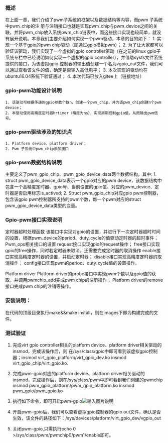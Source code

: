 ### 概述	

在上面一章，我们介绍了pwm子系统的框架以及数据结构等内容，而pwm 子系统中pwm_chip的注
册与注销接口也就是实现pwm_chip与pwm_device之间的关联，并将pwm_chip放入系统pwm_chip链表中，而这些接口实现也较简单，就没有展开说明。本章我们主要介绍如何实现一个pwm驱动，本章的目的如下：
	1. 实现一个基于gpio的pwm chip驱动（即通过gpio模拟pwm）；
	2. 为了让大家都可以验证该驱动，我们实现了一个虚拟的gpio controller驱动（在之前的linux gpio子系统专栏中已经说明如何实现一个虚拟的gpio controller），并借助sysfs文件系统提供的接口，为该虚拟gpio 控制器的输出值创建一个名为vgpio_out文件，我们可以通过查看该文件的值，确定是否输入高低电平；
	3. 本次实现的驱动均在ubuntu16.04系统下验证通过；
	4. 本次代码已放入gitee上（链接地址）

### gpio-pwm功能设计说明

	1. 该驱动可根据传递的gpio参数个数n，创建一个pwm_chip，并为该pwm_chip创建n个pwm device；
	2. 本驱动使用高精度定时器hrtimer（精度为ns），实现周期控制gpio值，从而输出pwm信号。

### gpio-pwm驱动涉及的知识点

	1. Platform device、platform driver；
	2. Pwm 子系统中pwm_chip添加接口
	
### gpio-pwm数据结构说明

主要定义了pwm_gpio_chip、pwm_gpio_device_data两个数据结构，其中:
	1. struct pwm_gpio_device_data表示一个gpio对应的pwm device，该数据结构中包含一个高精度定时器、gpio号、当前设置的gpio值、对应的pwm_device、定时器是否启用标志is_actived;
	2. Struct pwm_gpio_chip对应gpio pwm控制器，包含该gpio pwm控制器所支持的pwm个数，每一个pwm对应的struct pwm_gpio_device_data类型的变量。


### Gpio-pwm接口实现说明

定时器超时处理函数
     该接口中实现对gpio的设置，并进行下一次定时器超时时间的设置，根据pwm_device的period、duty_cycle的值驱动定时器的超时事件；
Pwm_ops相关接口的设置
request接口实现gpio的request操作；
free接口实现gpio的free操作，同时若定时器未取消，还需要完成定时器的取消操作
enable接口实现高精度定时器的设置，并启动定时器；
disable接口实现高精度定时器的取消操作；
config接口实现pwm的period、duty_cycle值的设置操作。

Platform driver
Platform driver的probe接口中实现pwm个数以及gpio值的获取，并调用pwmchip_add完成pwm chip的注册操作；
Platform driver的remove接口完成pwm chip的注销等操作。

### 安装说明：

在代码的顶级目录执行make&&make install，则在images下即为构建完成的文件。

### 测试验证

	

1. 完成virt gpio controller相关的platform device、platform driver相关驱动的insmod，完成该操作后，则 
    在/sys/class/gpio中即可看到该虚拟gpio控制器；insmod virt_gpio_platform/virt_gpio_dev.ko insmod virt_gpio_chip/virt_gpio.ko.

2. 完成pwm-gpio对应的platform device、platform driver相关驱动的insmod，完成操作后，则在/sys/class/pwm中即可看到我们创建的pwmchip
	insmod pwm_gpio_platform/pwm_gpio_platform.ko
	insmod pwm_gpio/pwm_gpio.ko
3. 执行如下命令，即可开启pwm-gpio![输入图片说明](https://images.gitee.com/uploads/images/2020/0531/092458_b1ab17f7_2318483.png "屏幕截图.png")
	
4. 开启pwm-gpio后，我们可以查看虚拟gpio控制器的gpio out文件，确认是否生效，该文件的路径如下：/sys/devices/platform/virt_gpio_dev/vgpio_out
5. 关闭pwm-gpio,只需执行echo 0 >/sys/class/pwm/pwmchip0/pwm1/enable即可。

